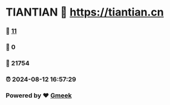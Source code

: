 # TIANTIAN :link: https://tiantian.cn 
### :page_facing_up: [11](https://tiantian.cn/tag.html) 
### :speech_balloon: 0 
### :hibiscus: 21754 
### :alarm_clock: 2024-08-12 16:57:29 
### Powered by :heart: [Gmeek](https://github.com/Meekdai/Gmeek)
